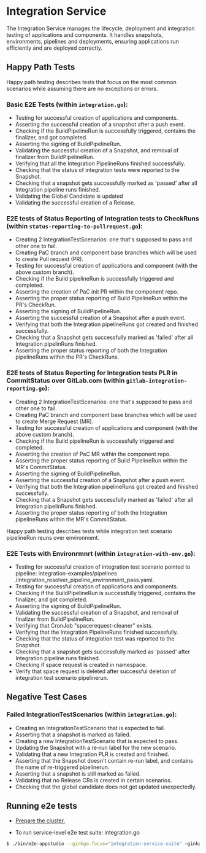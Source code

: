 # Integration Service

The Integration Service manages the lifecycle, deployment and integration testing of applications and components. It handles snapshots, environments, pipelines and deployments, ensuring applications run efficiently and are deployed correctly.


## Happy Path Tests

Happy path testing describes tests that focus on the most common scenarios while assuming there are no exceptions or errors.
### Basic E2E Tests (within `integration.go`):

- Testing for successful creation of applications and components.
- Asserting the successful creation of a snapshot after a push event.
- Checking if the BuildPipelineRun is successfully triggered, contains the finalizer, and got completed.
- Asserting the signing of BuildPipelineRun.
- Validating the successful creation of a Snapshot, and removal of finalizer from BuildPipelineRun.
- Verifying that all the Integration PipelineRuns finished successfully.
- Checking that the status of integration tests were reported to the Snapshot.
- Checking that a snapshot gets successfully marked as 'passed' after all Integration pipeline runs finished.
- Validating the Global Candidate is updated
- Validating the successful creation of a Release.

### E2E tests of Status Reporting of Integration tests to CheckRuns (within `status-reporting-to-pullrequest.go`):

- Creating 2 IntegrationTestScenarios: one that's supposed to pass and other one to fail.
- Creating PaC branch and component base branches which will be used to create Pull request (PR).
- Testing for successful creation of applications and component (with the above custom branch).
- Checking if the Build pipelineRun is successfully triggered and completed.
- Asserting the creation of PaC init PR within the component repo.
- Asserting the proper status reporting of Build PipelineRun within the PR's CheckRun.
- Asserting the signing of BuildPipelineRun.
- Asserting the successful creation of a Snapshot after a push event.
- Verifying that both the Integration pipelineRuns got created and finished successfully.
- Checking that a Snapshot gets successfully marked as 'failed' after all Integration pipelinRuns finished.
- Asserting the proper status reporting of both the Integration pipelineRuns within the PR's CheckRuns.

### E2E tests of Status Reporting for Integration tests PLR in CommitStatus over GitLab.com (within `gitlab-integration-reporting.go`):

- Creating 2 IntegrationTestScenarios: one that's supposed to pass and other one to fail.
- Creating PaC branch and component base branches which will be used to create Merge Request (MR).
- Testing for successful creation of applications and component (with the above custom branch).
- Checking if the Build pipelineRun is successfully triggered and completed.
- Asserting the creation of PaC MR within the component repo.
- Asserting the proper status reporting of Build PipelineRun within the MR's CommitStatus.
- Asserting the signing of BuildPipelineRun.
- Asserting the successful creation of a Snapshot after a push event.
- Verifying that both the Integration pipelineRuns got created and finished successfully.
- Checking that a Snapshot gets successfully marked as 'failed' after all Integration pipelinRuns finished.
- Asserting the proper status reporting of both the Integration pipelineRuns within the MR's CommitStatus.


Happy path testing describes tests while integration test scenario pipelineRun reuns over environment.
### E2E Tests with Environrmnrt (within `integration-with-env.go`):

- Testing for successful creation of integration test scenario pointed to pipeline: integration-examples/pipelines
/integration_resolver_pipeline_environment_pass.yaml.
- Testing for successful creation of applications and components.
- Checking if the BuildPipelineRun is successfully triggered, contains the finalizer, and got completed.
- Asserting the signing of BuildPipelineRun.
- Validating the successful creation of a Snapshot, and removal of finalizer from BuildPipelineRun.
- Verifying that CronJob "spacerequest-cleaner" exists.
- Verifying that the Integration PipelineRuns finished successfully.
- Checking that the status of integration test was reported to the Snapshot.
- Checking that a snapshot gets successfully marked as 'passed' after Integration pipeline runs finished.
- Checking if space request is created in namespace.
- Verify that space request is deleted after successful deletion of integration test scenario pipelinerun.
## Negative Test Cases

### Failed IntegrationTestScenarios (within `integration.go`):

- Creating an IntegrationTestScenario that is expected to fail.
- Asserting that a snapshot is marked as failed.
- Creating a new IntegrationTestScenario that is expected to pass.
- Updating the Snapshot with a re-run label for the new scenario.
- Validating that a new Integration PLR is created and finished.
- Asserting that the Snapshot doesn't contain re-run label, and contains the name of re-triggered pipelinerun.
- Asserting that a snapshot is still marked as failed.
- Validating that no Release CRs is created in certain scenarios.
- Checking that the global candidate does not get updated unexpectedly.

  
## Running e2e tests

- [Prepare the cluster.](https://github.com/redhat-appstudio/e2e-tests#install-appstudio-in-e2e-mode)


- To run service-level e2e test suite: integration.go

```bash
$ ./bin/e2e-appstudio --ginkgo.focus="integration-service-suite" –ginkgo.vv
```







